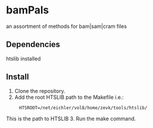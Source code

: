 # bamPals
an assortment of methods for bam|sam|cram files

## Dependencies
   htslib installed

## Install
   1. Clone the repository.
   2. Add the root HTSLIB path to the Makefile i.e.:
   ```
        HTSROOT=/net/eichler/vol8/home/zevk/tools/htslib/
   ```
   This is the path to HTSLIB
   3. Run the make command.